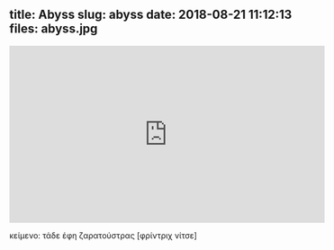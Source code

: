 title: Abyss
slug: abyss
date: 2018-08-21 11:12:13
files: abyss.jpg
---

<div class="embed-responsive embed-responsive-16by9">
    <iframe class="embed-responsive-item" width="560" height="315" sandbox="allow-same-origin allow-scripts" src="https://open.tube/videos/embed/62f70e16-336a-4b14-a56b-dbae905f0475" frameborder="0" allowfullscreen></iframe>
</div>

<p class="text-muted">
    κείμενο: τάδε έφη ζαρατούστρας [φρίντριχ νίτσε]
</p>

